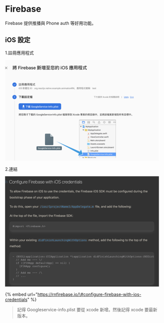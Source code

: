 # Firebase

Firebase 提供推播與 Phone auth 等好用功能。

## iOS 設定

1.註冊應用程式

![](../.gitbook/assets/jie-tu-20210322-shang-wu-10.01.26.png)

2.連結

![](../.gitbook/assets/jie-tu-20210322-shang-wu-10.01.43.png)

{% embed url="https://rnfirebase.io/\#configure-firebase-with-ios-credentials" %}

> 記得 Googleservice-info.plist 要從 xcode 新增。然後記得 xcode 要最新版本。

